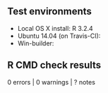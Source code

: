 ## Test environments
* Local OS X install: R 3.2.4
* Ubuntu 14.04 (on Travis-CI):
* Win-builder:

## R CMD check results

0 errors | 0 warnings | ? notes

